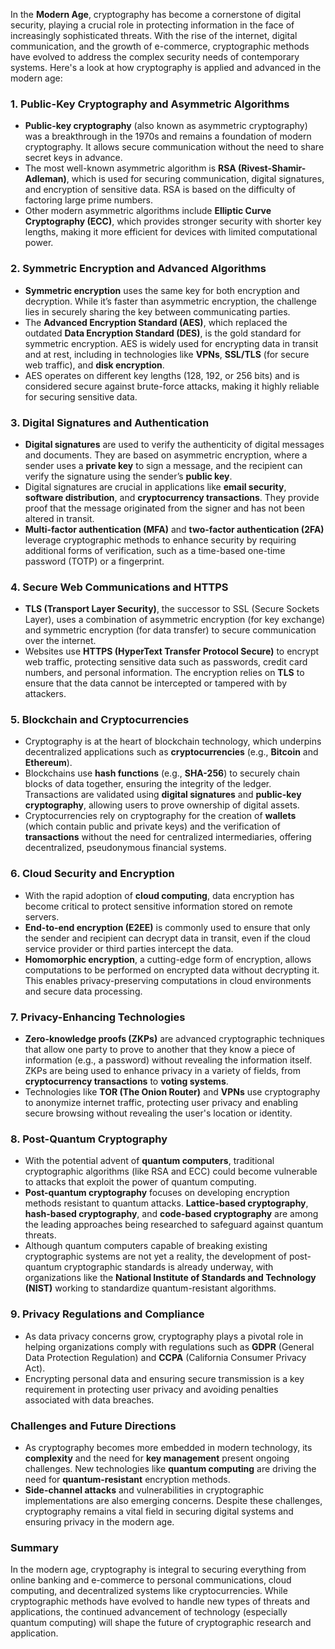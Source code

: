In the **Modern Age**, cryptography has become a cornerstone of digital security, playing a crucial role in protecting information in the face of increasingly sophisticated threats. With the rise of the internet, digital communication, and the growth of e-commerce, cryptographic methods have evolved to address the complex security needs of contemporary systems. Here's a look at how cryptography is applied and advanced in the modern age:

### **1. Public-Key Cryptography and Asymmetric Algorithms**
   - **Public-key cryptography** (also known as asymmetric cryptography) was a breakthrough in the 1970s and remains a foundation of modern cryptography. It allows secure communication without the need to share secret keys in advance.
   - The most well-known asymmetric algorithm is **RSA (Rivest-Shamir-Adleman)**, which is used for securing communication, digital signatures, and encryption of sensitive data. RSA is based on the difficulty of factoring large prime numbers.
   - Other modern asymmetric algorithms include **Elliptic Curve Cryptography (ECC)**, which provides stronger security with shorter key lengths, making it more efficient for devices with limited computational power.

### **2. Symmetric Encryption and Advanced Algorithms**
   - **Symmetric encryption** uses the same key for both encryption and decryption. While it’s faster than asymmetric encryption, the challenge lies in securely sharing the key between communicating parties.
   - The **Advanced Encryption Standard (AES)**, which replaced the outdated **Data Encryption Standard (DES)**, is the gold standard for symmetric encryption. AES is widely used for encrypting data in transit and at rest, including in technologies like **VPNs**, **SSL/TLS** (for secure web traffic), and **disk encryption**.
   - AES operates on different key lengths (128, 192, or 256 bits) and is considered secure against brute-force attacks, making it highly reliable for securing sensitive data.

### **3. Digital Signatures and Authentication**
   - **Digital signatures** are used to verify the authenticity of digital messages and documents. They are based on asymmetric encryption, where a sender uses a **private key** to sign a message, and the recipient can verify the signature using the sender’s **public key**.
   - Digital signatures are crucial in applications like **email security**, **software distribution**, and **cryptocurrency transactions**. They provide proof that the message originated from the signer and has not been altered in transit.
   - **Multi-factor authentication (MFA)** and **two-factor authentication (2FA)** leverage cryptographic methods to enhance security by requiring additional forms of verification, such as a time-based one-time password (TOTP) or a fingerprint.

### **4. Secure Web Communications and HTTPS**
   - **TLS (Transport Layer Security)**, the successor to SSL (Secure Sockets Layer), uses a combination of asymmetric encryption (for key exchange) and symmetric encryption (for data transfer) to secure communication over the internet.
   - Websites use **HTTPS (HyperText Transfer Protocol Secure)** to encrypt web traffic, protecting sensitive data such as passwords, credit card numbers, and personal information. The encryption relies on **TLS** to ensure that the data cannot be intercepted or tampered with by attackers.

### **5. Blockchain and Cryptocurrencies**
   - Cryptography is at the heart of blockchain technology, which underpins decentralized applications such as **cryptocurrencies** (e.g., **Bitcoin** and **Ethereum**).
   - Blockchains use **hash functions** (e.g., **SHA-256**) to securely chain blocks of data together, ensuring the integrity of the ledger. Transactions are validated using **digital signatures** and **public-key cryptography**, allowing users to prove ownership of digital assets.
   - Cryptocurrencies rely on cryptography for the creation of **wallets** (which contain public and private keys) and the verification of **transactions** without the need for centralized intermediaries, offering decentralized, pseudonymous financial systems.

### **6. Cloud Security and Encryption**
   - With the rapid adoption of **cloud computing**, data encryption has become critical to protect sensitive information stored on remote servers.
   - **End-to-end encryption (E2EE)** is commonly used to ensure that only the sender and recipient can decrypt data in transit, even if the cloud service provider or third parties intercept the data.
   - **Homomorphic encryption**, a cutting-edge form of encryption, allows computations to be performed on encrypted data without decrypting it. This enables privacy-preserving computations in cloud environments and secure data processing.

### **7. Privacy-Enhancing Technologies**
   - **Zero-knowledge proofs (ZKPs)** are advanced cryptographic techniques that allow one party to prove to another that they know a piece of information (e.g., a password) without revealing the information itself. ZKPs are being used to enhance privacy in a variety of fields, from **cryptocurrency transactions** to **voting systems**.
   - Technologies like **TOR (The Onion Router)** and **VPNs** use cryptography to anonymize internet traffic, protecting user privacy and enabling secure browsing without revealing the user's location or identity.

### **8. Post-Quantum Cryptography**
   - With the potential advent of **quantum computers**, traditional cryptographic algorithms (like RSA and ECC) could become vulnerable to attacks that exploit the power of quantum computing.
   - **Post-quantum cryptography** focuses on developing encryption methods resistant to quantum attacks. **Lattice-based cryptography**, **hash-based cryptography**, and **code-based cryptography** are among the leading approaches being researched to safeguard against quantum threats.
   - Although quantum computers capable of breaking existing cryptographic systems are not yet a reality, the development of post-quantum cryptographic standards is already underway, with organizations like the **National Institute of Standards and Technology (NIST)** working to standardize quantum-resistant algorithms.

### **9. Privacy Regulations and Compliance**
   - As data privacy concerns grow, cryptography plays a pivotal role in helping organizations comply with regulations such as **GDPR** (General Data Protection Regulation) and **CCPA** (California Consumer Privacy Act).
   - Encrypting personal data and ensuring secure transmission is a key requirement in protecting user privacy and avoiding penalties associated with data breaches.

### **Challenges and Future Directions**
   - As cryptography becomes more embedded in modern technology, its **complexity** and the need for **key management** present ongoing challenges. New technologies like **quantum computing** are driving the need for **quantum-resistant** encryption methods.
   - **Side-channel attacks** and vulnerabilities in cryptographic implementations are also emerging concerns. Despite these challenges, cryptography remains a vital field in securing digital systems and ensuring privacy in the modern age.

### **Summary**
In the modern age, cryptography is integral to securing everything from online banking and e-commerce to personal communications, cloud computing, and decentralized systems like cryptocurrencies. While cryptographic methods have evolved to handle new types of threats and applications, the continued advancement of technology (especially quantum computing) will shape the future of cryptographic research and application.

